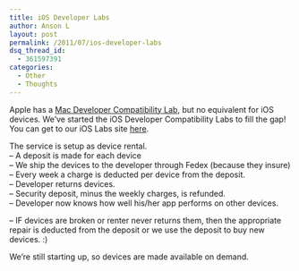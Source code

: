 ```yaml
---
title: iOS Developer Labs
author: Anson L
layout: post
permalink: /2011/07/ios-developer-labs
dsq_thread_id:
  - 361597391
categories:
  - Other
  - Thoughts
---
```

Apple has a <a href="http://developer.apple.com/labs/" target="_blank">Mac Developer Compatibility Lab</a>, but no equivalent for iOS devices. We&#8217;ve started the iOS Developer Compatibility Labs to fill the gap! You can get to our iOS Labs site [here][1].

<img src="https://i2.wp.com/apparentetch.com/wp-content/uploads/2011/07/logo.png?resize=150%2C154" alt="" title="iphone and ipad" class="alignleft size-full wp-image-793" data-recalc-dims="1" />The service is setup as device rental.  
&#8211; A deposit is made for each device  
&#8211; We ship the devices to the developer through Fedex (because they insure)  
&#8211; Every week a charge is deducted per device from the deposit.  
&#8211; Developer returns devices.  
&#8211; Security deposit, minus the weekly charges, is refunded.  
&#8211; Developer now knows how well his/her app performs on other devices.

&#8211; IF devices are broken or renter never returns them, then the appropriate repair is deducted from the deposit or we use the deposit to buy new devices. :)

We&#8217;re still starting up, so devices are made available on demand.

 [1]: https://ansonliu.com/iosdevlabs